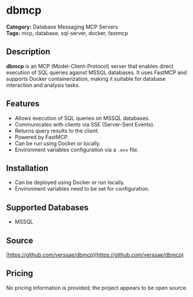 # dbmcp

**Category:** Database Messaging MCP Servers  
**Tags:** mcp, database, sql-server, docker, fastmcp

## Description
**dbmcp** is an MCP (Model-Client-Protocol) server that enables direct execution of SQL queries against MSSQL databases. It uses FastMCP and supports Docker containerization, making it suitable for database interaction and analysis tasks.

## Features
- Allows execution of SQL queries on MSSQL databases.
- Communicates with clients via SSE (Server-Sent Events).
- Returns query results to the client.
- Powered by FastMCP.
- Can be run using Docker or locally.
- Environment variables configuration via a `.env` file.

## Installation
- Can be deployed using Docker or run locally.
- Environment variables need to be set for configuration.

## Supported Databases
- MSSQL

## Source
[https://github.com/verssae/dbmcp](https://github.com/verssae/dbmcp)

## Pricing
No pricing information is provided; the project appears to be open source.
